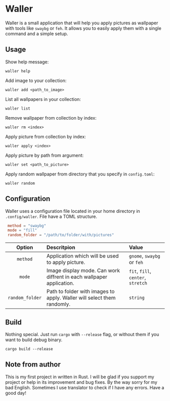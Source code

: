 # Waller

Waller is a small application that will help you apply pictures as wallpaper with tools like `swaybg` or `feh`.
It allows you to easily apply them with a single command and a simple setup.

## Usage

Show help message:

```shell
waller help
```

Add image to your collection:

```shell
waller add <path_to_image>
```

List all wallpapers in your collection:

```shell
waller list
```

Remove wallpaper from collection by index:

```shell
waller rm <index>
```

Apply picture from collection by index:

```shell
waller apply <index>
```

Apply picture by path from argument:

```shell
waller set <path_to_picture>
```

Apply random wallpaper from directory that you specify in `config.toml`:

```shell
waller random
```

## Configuration

Waller uses a configuration file located in your home directory in `.config/waller`.
File have a TOML structure.

```toml
 method = "swaybg"
 mode = "fill"
 random_folder = "/path/to/folder/with/pictures"
```

| Option          | Descritpion                                                            | Value                              |
| :-------------: | :--------------------------------------------------------------------- | :--------------------------------- |
| `method`        | Application which will be used to apply picture.                       | `gnome`, `swaybg` or `feh`         |
| `mode`          | Image display mode. Can work diffrent in each wallpaper application.   | `fit`, `fill`, `center`, `stretch` |
| `random_folder` | Path to folder with images to apply. Waller will select them randomly. | `string`                           |

## Build

Nothing special. Just run `cargo` with `--release` flag, or without them if you want to build debug binary.

```shell
cargo build --release
```

## Note from author

This is my first project in written in Rust.
I will be glad if you support my project or help in its improvement and bug fixes.
By the way sorry for my bad English. Sometimes I use translator to check if I have any errors.
Have a good day!
